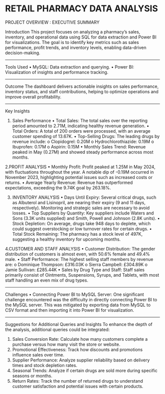 # RETAIL PHARMACY DATA ANALYSIS

PROJECT OVERVIEW : EXECUTIVE SUMMARY

Introduction
This project focuses on analyzing a pharmacy’s sales, inventory, and operational data using SQL for data extraction and Power BI for visualizations. The goal is to identify key metrics such as sales performance, profit trends, and inventory levels, enabling data-driven decision-making.
________________________________________
Tools Used
•	MySQL: Data extraction and querying.
•	Power BI: Visualization of insights and performance tracking.
________________________________________
Outcome
The dashboard delivers actionable insights on sales performance, inventory status, and staff contributions, helping to optimize operations and improve overall profitability.
________________________________________
Key Insights

1. Sales Performance
•	Total Sales: The total sales over the reporting period amounted to 2.71M, indicating healthy revenue generation.
•	Total Orders: A total of 200 orders were processed, with an average customer spending of 13.67K.
•	Top-Selling Drugs: The leading drugs by revenue include:
o	Clopidogrel: 0.20M
o	Hydrochlorothiazide: 0.19M
o	Ibuprofen: 0.17M
o	Aspirin: 0.15M
•	Monthly Sales Trend: Revenue peaked in May (0.27M) and showed steady performance across most months.



2.PROFIT ANALYSIS
•	Monthly Profit: Profit peaked at 1.25M in May 2024, with fluctuations throughout the year. A notable dip of -0.19M occurred in November 2023, highlighting potential issues such as increased costs or returns.
•	Average Yearly Revenue: Revenue has outperformed expectations, exceeding the 9.74K goal by 263.18%.


3. INVENTORY ANALYSIS
•	Days Until Expiry: Several critical drugs, such as Albuterol and Lisinopril, are nearing their expiry (9 and 11 days, respectively). Monitoring and strategic sales are necessary to avoid losses.
•	Top Suppliers by Quantity: Key suppliers include Waters and Sons (3.3K units supplied) and Smith, Powell and Johnson (2.8K units).
•	Stock Depletion: On average, drugs take 948 days to deplete, which could suggest overstocking or low turnover rates for certain drugs.
•	Total Stock Remaining: The pharmacy has a stock level of 497K, suggesting a healthy inventory for upcoming months.

4.CUSTOMER AND STAFF ANALYSIS
•	Customer Distribution: The gender distribution of customers is almost even, with 50.6% female and 49.4% male.
•	Staff Performance: The highest selling staff members by revenue are:
o	Dominique Thompson: £316.03K
o	Sierra Campbell: £304.89K
o	Jamie Sullivan: £285.44K
•	Sales by Drug Type and Staff: Staff sales primarily consist of Ointments, Suspensions, Syrups, and Tablets, with most staff handling an even mix of drug types.
________________________________________
Challenges
•	Connecting Power BI to MySQL Server: One significant challenge encountered was the difficulty in directly connecting Power BI to the MySQL server. This was mitigated by exporting data from MySQL to CSV format and then importing it into Power BI for visualization.
________________________________________
Suggestions for Additional Queries and Insights
To enhance the depth of the analysis, additional queries could be integrated:
1.	Sales Conversion Rate: Calculate how many customers complete a purchase versus how many visit the store or website.
2.	Promotional Effectiveness: Track how discounts and promotions influence sales over time.
3.	Supplier Performance: Analyze supplier reliability based on delivery times and stock depletion rates.
4.	Seasonal Trends: Analyze if certain drugs are sold more during specific seasons or months.
5.	Return Rates: Track the number of returned drugs to understand customer satisfaction and potential issues with certain products.
